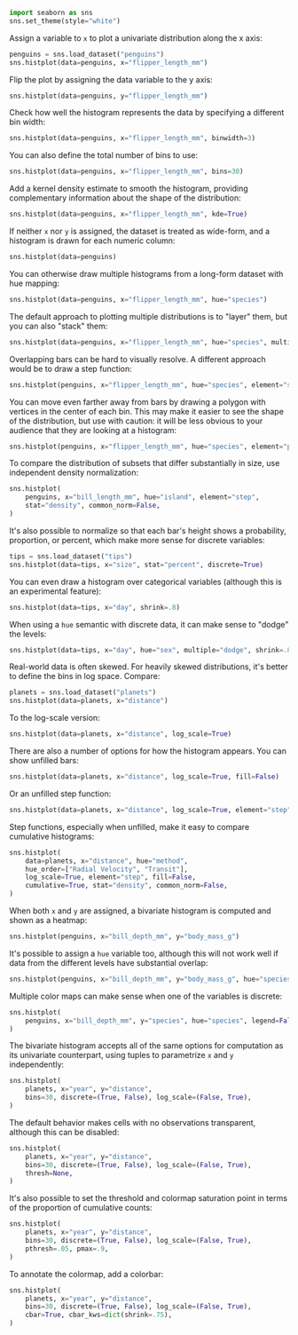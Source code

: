 ```python
import seaborn as sns
sns.set_theme(style="white")
```
Assign a variable to ``x`` to plot a univariate distribution along the x axis:

```python
penguins = sns.load_dataset("penguins")
sns.histplot(data=penguins, x="flipper_length_mm")
```

Flip the plot by assigning the data variable to the y axis:


```python
sns.histplot(data=penguins, y="flipper_length_mm")
```

Check how well the histogram represents the data by specifying a different bin width:


```python
sns.histplot(data=penguins, x="flipper_length_mm", binwidth=3)
```

You can also define the total number of bins to use:


```python
sns.histplot(data=penguins, x="flipper_length_mm", bins=30)
```

Add a kernel density estimate to smooth the histogram, providing complementary information about the shape of the distribution:


```python
sns.histplot(data=penguins, x="flipper_length_mm", kde=True)
```

If neither `x` nor `y` is assigned, the dataset is treated as wide-form, and a histogram is drawn for each numeric column:


```python
sns.histplot(data=penguins)
```

You can otherwise draw multiple histograms from a long-form dataset with hue mapping:


```python
sns.histplot(data=penguins, x="flipper_length_mm", hue="species")
```

The default approach to plotting multiple distributions is to "layer" them, but you can also "stack" them:


```python
sns.histplot(data=penguins, x="flipper_length_mm", hue="species", multiple="stack")
```

Overlapping bars can be hard to visually resolve. A different approach would be to draw a step function:


```python
sns.histplot(penguins, x="flipper_length_mm", hue="species", element="step")
```

You can move even farther away from bars by drawing a polygon with vertices in the center of each bin. This may make it easier to see the shape of the distribution, but use with caution: it will be less obvious to your audience that they are looking at a histogram:


```python
sns.histplot(penguins, x="flipper_length_mm", hue="species", element="poly")
```

To compare the distribution of subsets that differ substantially in size, use independent density normalization:


```python
sns.histplot(
    penguins, x="bill_length_mm", hue="island", element="step",
    stat="density", common_norm=False,
)
```

It's also possible to normalize so that each bar's height shows a probability, proportion, or percent, which make more sense for discrete variables:


```python
tips = sns.load_dataset("tips")
sns.histplot(data=tips, x="size", stat="percent", discrete=True)
```

You can even draw a histogram over categorical variables (although this is an experimental feature):


```python
sns.histplot(data=tips, x="day", shrink=.8)
```

When using a ``hue`` semantic with discrete data, it can make sense to "dodge" the levels:


```python
sns.histplot(data=tips, x="day", hue="sex", multiple="dodge", shrink=.8)
```
Real-world data is often skewed. For heavily skewed distributions, it's better to define the bins in log space. Compare:

```python
planets = sns.load_dataset("planets")
sns.histplot(data=planets, x="distance")
```

To the log-scale version:


```python
sns.histplot(data=planets, x="distance", log_scale=True)
```

There are also a number of options for how the histogram appears. You can show unfilled bars:


```python
sns.histplot(data=planets, x="distance", log_scale=True, fill=False)
```

Or an unfilled step function:


```python
sns.histplot(data=planets, x="distance", log_scale=True, element="step", fill=False)
```

Step functions, especially when unfilled, make it easy to compare cumulative histograms:


```python
sns.histplot(
    data=planets, x="distance", hue="method",
    hue_order=["Radial Velocity", "Transit"],
    log_scale=True, element="step", fill=False,
    cumulative=True, stat="density", common_norm=False,
)
```

When both ``x`` and ``y`` are assigned, a bivariate histogram is computed and shown as a heatmap:


```python
sns.histplot(penguins, x="bill_depth_mm", y="body_mass_g")
```

It's possible to assign a ``hue`` variable too, although this will not work well if data from the different levels have substantial overlap:


```python
sns.histplot(penguins, x="bill_depth_mm", y="body_mass_g", hue="species")
```

Multiple color maps can make sense when one of the variables is discrete:


```python
sns.histplot(
    penguins, x="bill_depth_mm", y="species", hue="species", legend=False
)
```

The bivariate histogram accepts all of the same options for computation as its univariate counterpart, using tuples to parametrize ``x`` and ``y`` independently:


```python
sns.histplot(
    planets, x="year", y="distance",
    bins=30, discrete=(True, False), log_scale=(False, True),
)
```

The default behavior makes cells with no observations transparent, although this can be disabled: 


```python
sns.histplot(
    planets, x="year", y="distance",
    bins=30, discrete=(True, False), log_scale=(False, True),
    thresh=None,
)
```

It's also possible to set the threshold and colormap saturation point in terms of the proportion of cumulative counts:


```python
sns.histplot(
    planets, x="year", y="distance",
    bins=30, discrete=(True, False), log_scale=(False, True),
    pthresh=.05, pmax=.9,
)
```

To annotate the colormap, add a colorbar:


```python
sns.histplot(
    planets, x="year", y="distance",
    bins=30, discrete=(True, False), log_scale=(False, True),
    cbar=True, cbar_kws=dict(shrink=.75),
)
```
